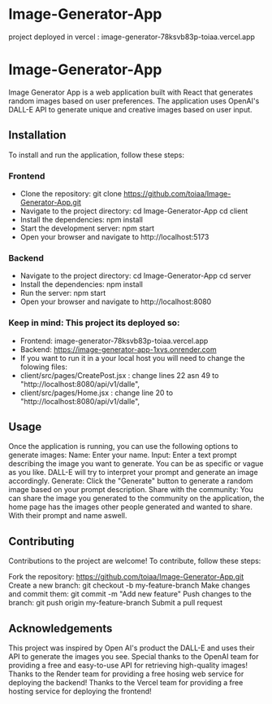 # Image-Generator-App

project deployed in vercel : image-generator-78ksvb83p-toiaa.vercel.app

# Image-Generator-App

Image Generator App is a web application built with React that generates random images based on user preferences. The application uses OpenAI's DALL-E API to generate unique and creative images based on user input.

## Installation

To install and run the application, follow these steps:

### Frontend

- Clone the repository: git clone https://github.com/toiaa/Image-Generator-App.git
- Navigate to the project directory: cd Image-Generator-App cd client
- Install the dependencies: npm install
- Start the development server: npm start
- Open your browser and navigate to http://localhost:5173

### Backend

- Navigate to the project directory: cd Image-Generator-App cd server
- Install the dependencies: npm install
- Run the server: npm start
- Open your browser and navigate to http://localhost:8080

### Keep in mind: This project its deployed so:

- Frontend: image-generator-78ksvb83p-toiaa.vercel.app
- Backend: https://image-generator-app-1xvs.onrender.com
- If you want to run it in a your local host you will need to change the folowing files:
- client/src/pages/CreatePost.jsx : change lines 22 asn 49 to "http://localhost:8080/api/v1/dalle",
- client/src/pages/Home.jsx : change line 20 to "http://localhost:8080/api/v1/dalle",

## Usage

Once the application is running, you can use the following options to generate images:
Name: Enter your name.
Input: Enter a text prompt describing the image you want to generate. You can be as specific or vague as you like. DALL-E will try to interpret your prompt and generate an image accordingly.
Generate: Click the "Generate" button to generate a random image based on your prompt description.
Share with the community: You can share the image you generated to the community on the application, the home page has the images other people generated and wanted to share. With their prompt and name aswell.

## Contributing

Contributions to the project are welcome! To contribute, follow these steps:

Fork the repository: https://github.com/toiaa/Image-Generator-App.git
Create a new branch: git checkout -b my-feature-branch
Make changes and commit them: git commit -m "Add new feature"
Push changes to the branch: git push origin my-feature-branch
Submit a pull request

## Acknowledgements

This project was inspired by Open AI's product the DALL-E and uses their API to generate the images you see. Special thanks to the OpenAI team for providing a free and easy-to-use API for retrieving high-quality images!
Thanks to the Render team for providing a free hosing web service for deploying the backend!
Thanks to the Vercel team for providing a free hosting service for deploying the frontend!
